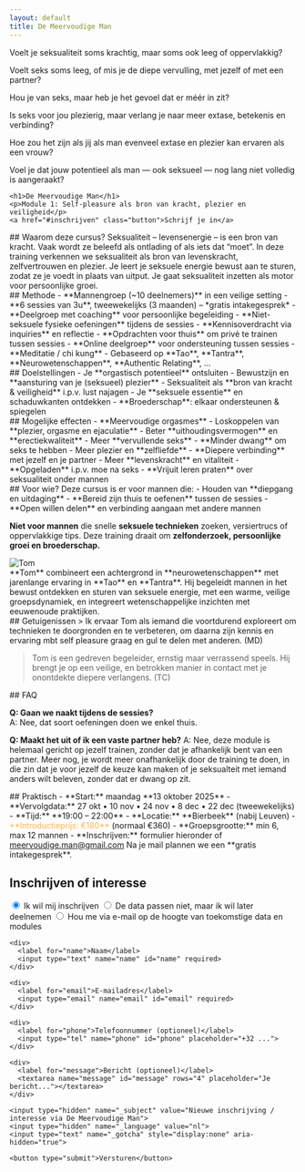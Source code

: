 ```yaml
---
layout: default
title: De Meervoudige Man
---
```


<!-- HERO -->
<section id="banner" class="banner-dark">
  <div class="inner">
       <div class="teasers" style="--count: 6; --duration: 24s;">
	  <p>Voelt je seksualiteit soms krachtig, maar soms ook leeg of oppervlakkig?</p>
	  <p>Voelt seks soms leeg, of mis je de diepe vervulling, met jezelf of met een partner?</p>
	  <p>Hou je van seks, maar heb je het gevoel dat er méér in zit?</p>
	  <p>Is seks voor jou plezierig, maar verlang je naar meer extase, betekenis en verbinding?</p>
	  <p>Hoe zou het zijn als jij als man evenveel extase en plezier kan ervaren als een vrouw?</p>
	  <p>Voel je dat jouw potentieel als man — ook seksueel — nog lang niet volledig is aangeraakt?</p>
	  <!-- Verlang je naar meer diepgang, vervulling en plezier bij seks? -->
	</div>
  
    <h1>De Meervoudige Man</h1>
    <p>Module 1: Self-pleasure als bron van kracht, plezier en veiligheid</p>
    <a href="#inschrijven" class="button">Schrijf je in</a>
  </div>
</section>

<!-- CONTENT -->
<section class="alternating">

<div class="alt-block" markdown="1">
## Waarom deze cursus?
Seksualiteit – levensenergie – is een bron van kracht. Vaak wordt ze beleefd als ontlading of als iets dat “moet”.  In deze training verkennen we seksualiteit als bron van levenskracht, zelfvertrouwen en plezier.  Je leert je seksuele energie bewust aan te sturen, zodat ze je voedt in plaats van uitput.  Je gaat seksualiteit inzetten als motor voor persoonlijke groei.
</div>

<div class="alt-block" markdown="1">
## Methode
- **Mannengroep (~10 deelnemers)** in een veilige setting  
- **6 sessies van 3u**, tweewekelijks (3 maanden) – *gratis intakegesprek*  
- **Deelgroep met coaching** voor persoonlijke begeleiding  
- **Niet-seksuele fysieke oefeningen** tijdens de sessies  
- **Kennisoverdracht via inquiries** en reflectie  
- **Opdrachten voor thuis** om privé te trainen tussen sessies  
- **Online deelgroep** voor ondersteuning tussen sessies  
- **Meditatie / chi kung**  
- Gebaseerd op **Tao**, **Tantra**, **Neurowetenschappen**, **Authentic Relating**, …
</div>

<div class="alt-block" markdown="1">
## Doelstellingen
- Je **orgastisch potentieel** ontsluiten  
- Bewustzijn en **aansturing van je (seksueel) plezier**  
- Seksualiteit als **bron van kracht & veiligheid** i.p.v. lust najagen  
- Je **seksuele essentie** en schaduwkanten ontdekken  
- **Broederschap**: elkaar ondersteunen & spiegelen
</div>

<div class="alt-block" markdown="1">
## Mogelijke effecten
- **Meervoudige orgasmes**  
- Loskoppelen van **plezier, orgasme en ejaculatie**  
- Beter **uithoudingsvermogen** en **erectiekwaliteit**  
- Meer **vervullende seks**
- **Minder dwang** om seks te hebben
- Meer plezier en **zelfliefde**  
- **Diepere verbinding** met jezelf en je partner
- Meer **levenskracht** en vitaliteit  
- **Opgeladen** i.p.v. moe na seks  
- **Vrijuit leren praten** over seksualiteit onder mannen
</div>

<div class="alt-block" markdown="1">
## Voor wie?
Deze cursus is er voor mannen die:
- Houden van **diepgang en uitdaging**  
- **Bereid zijn thuis te oefenen** tussen de sessies  
- **Open willen delen** en verbinding aangaan met andere mannen

**Niet voor mannen** die snelle **seksuele technieken** zoeken, versiertrucs of oppervlakkige tips.  Deze training draait om **zelfonderzoek, persoonlijke groei en broederschap.**
</div>

<div class="alt-block" markdown="1">

<div class="trainer">
  <img src="{{ '/assets/images/tom.webp' | relative_url }}" alt="Tom" class="trainer-photo">
  <div class="trainer-text" markdown="1">
  **Tom** combineert een achtergrond in **neurowetenschappen** met jarenlange ervaring in **Tao** en **Tantra**.  
  Hij begeleidt mannen in het bewust ontdekken en sturen van seksuele energie, met een warme, veilige groepsdynamiek,  
  en integreert wetenschappelijke inzichten met eeuwenoude praktijken.
  </div>
</div>
</div>

<div class="alt-block" markdown="1">
## Getuigenissen
> Ik ervaar Tom als iemand die voortdurend exploreert om technieken te doorgronden en te verbeteren, om daarna zijn kennis en ervaring mbt self pleasure graag en gul te delen met anderen. (MD)

> Tom is een gedreven begeleider, ernstig maar verrassend speels. Hij brengt je op een veilige, en betrokken manier in contact met je onontdekte diepere verlangens. (TC)
</div>

<div class="alt-block" markdown="1">
## FAQ

**Q: Gaan we naakt tijdens de sessies?**  
A: Nee, dat soort oefeningen doen we enkel thuis.  

**Q: Maakt het uit of ik een vaste partner heb?**
A: Nee, deze module is helemaal gericht op jezelf trainen, zonder dat je afhankelijk bent van een partner. Meer nog, je wordt meer onafhankelijk door de training te doen, in die zin dat je voor jezelf de keuze kan maken of je seksualteit met iemand anders wilt beleven, zonder dat er dwang op zit. 

</div>

<div class="alt-block" markdown="1">
## Praktisch
- **Start:** maandag **13 oktober 2025**  
- **Vervolgdata:** 27 okt • 10 nov • 24 nov • 8 dec • 22 dec (tweewekelijks)  
- **Tijd:** **19:00 – 22:00**  
- **Locatie:** **Bierbeek** (nabij Leuven)  
- <span style="color:#ffb347;">**Introductieprijs: €180**</span> (normaal €360)
- **Groepsgrootte:** min 6, max 12 mannen  
- **Inschrijven:** formulier hieronder of <a href="mailto:meervoudige.man@gmail.com">meervoudige.man@gmail.com</a>  
  Na je mail plannen we een **gratis intakegesprek**.
</div>

</section>

<!-- FORM -->
<section id="inschrijven" class="form-section">
  <h2>Inschrijven of interesse</h2>

  <form action="https://formspree.io/f/mvgqjggp" method="POST" class="simple-form">
   <!-- inside your form -->
	<div class="form-radios">
	  <label><input type="radio" name="interest" value="Inschrijven" required checked> Ik wil mij inschrijven</label>
	  <label><input type="radio" name="interest" value="Later deelnemen"> De data passen niet, maar ik wil later deelnemen</label>
	  <label><input type="radio" name="interest" value="Hou me op de hoogte"> Hou me via e-mail op de hoogte van toekomstige data en modules</label>
	</div>


    <div>
      <label for="name">Naam</label>
      <input type="text" name="name" id="name" required>
    </div>

    <div>
      <label for="email">E-mailadres</label>
      <input type="email" name="email" id="email" required>
    </div>

    <div>
      <label for="phone">Telefoonnummer (optioneel)</label>
      <input type="tel" name="phone" id="phone" placeholder="+32 ...">
    </div>

    <div>
      <label for="message">Bericht (optioneel)</label>
      <textarea name="message" id="message" rows="4" placeholder="Je bericht..."></textarea>
    </div>

    <input type="hidden" name="_subject" value="Nieuwe inschrijving / interesse via De Meervoudige Man">
    <input type="hidden" name="_language" value="nl">
    <input type="text" name="_gotcha" style="display:none" aria-hidden="true">

    <button type="submit">Versturen</button>
  </form>
</section>

